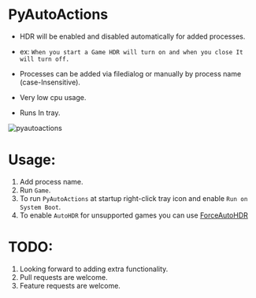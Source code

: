 # PyAutoActions


- HDR will be enabled and disabled automatically for added processes.


- ex: `When you start a Game HDR will turn on and when you close It will turn off.`
- Processes can be added via filedialog or manually by process name (case-Insensitive).
- Very low cpu usage.
- Runs In tray.



![pyautoactions](https://github.com/7gxycn08/PyAutoActions/assets/121936658/4e8e69aa-2cd9-4afc-a186-d6cdd5e6bc97)


# Usage:
1. Add process name.
2. Run `Game`.
3. To run `PyAutoActions` at startup right-click tray icon and enable `Run on System Boot`.
4. To enable `AutoHDR` for unsupported games you can use [ForceAutoHDR](https://github.com/7gxycn08/ForceAutoHDR)

# TODO:
1. Looking forward to adding extra functionality.
2. Pull requests are welcome.
3. Feature requests are welcome.
